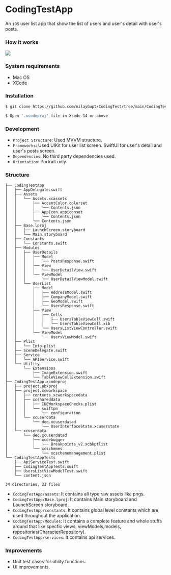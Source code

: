 # CodingTestApp

An `iOS` user list app that show the list of users and user's detail with user's posts.

### How it works

![](https://github.com/nilayGupt/CodingTest/blob/main/CodingTestApp/Assets/Assets.xcassets/gifs/appDemo.dataset/appDemo.gif)

### System requirements

- Mac OS
- XCode

### Installation

```sh
$ git clone https://github.com/nilayGupt/CodingTest/tree/main/CodingTestApp

$ Open '.xcodeproj' file in Xcode 14 or above

```
### Development

- `Project Structure`: Used MVVM structure.
- `Frameworks`: Used UIKit for user list screen. SwiftUI for user's detail and user's posts screen.
- `Dependencies`: No third party dependencies used.
- `Orientation`: Portrait only.

### Structure

```
├── CodingTestApp
│   ├── AppDelegate.swift
│   ├── Assets
│   │   └── Assets.xcassets
│   │       ├── AccentColor.colorset
│   │       │   └── Contents.json
│   │       ├── AppIcon.appiconset
│   │       │   └── Contents.json
│   │       └── Contents.json
│   ├── Base.lproj
│   │   ├── LaunchScreen.storyboard
│   │   └── Main.storyboard
│   ├── Constants
│   │   └── Constants.swift
│   ├── Modules
│   │   ├── UserDetails
│   │   │   ├── Model
│   │   │   │   └── PostsResponse.swift
│   │   │   ├── View
│   │   │   │   └── UserDetailView.swift
│   │   │   └── ViewModel
│   │   │       └── UserDetailViewModel.swift
│   │   └── UserList
│   │       ├── Model
│   │       │   ├── AddressModel.swift
│   │       │   ├── CompanyModel.swift
│   │       │   ├── GeoModel.swift
│   │       │   └── UsersResponse.swift
│   │       ├── View
│   │       │   ├── Cells
│   │       │   │   ├── UsersTableViewCell.swift
│   │       │   │   └── UsersTableViewCell.xib
│   │       │   └── UsersListViewController.swift
│   │       └── ViewModel
│   │           └── UsersViewModel.swift
│   ├── Plist
│   │   └── Info.plist
│   ├── SceneDelegate.swift
│   ├── Service
│   │   └── APIService.swift
│   └── Utility
│       └── Extensions
│           ├── ImageExtension.swift
│           └── TableViewCellExtension.swift
├── CodingTestApp.xcodeproj
│   ├── project.pbxproj
│   ├── project.xcworkspace
│   │   ├── contents.xcworkspacedata
│   │   ├── xcshareddata
│   │   │   ├── IDEWorkspaceChecks.plist
│   │   │   └── swiftpm
│   │   │       └── configuration
│   │   └── xcuserdata
│   │       └── deq.xcuserdatad
│   │           └── UserInterfaceState.xcuserstate
│   └── xcuserdata
│       └── deq.xcuserdatad
│           ├── xcdebugger
│           │   └── Breakpoints_v2.xcbkptlist
│           └── xcschemes
│               └── xcschememanagement.plist
└── CodingTestAppTests
    ├── ApiServiceTest.swift
    ├── CodingTestAppTests.swift
    ├── UsersListViewModelTest.swift
    └── content.json

34 directories, 33 files

```

- `CodingTestApp/assets`: It contains all type raw assets like pngs.
- `CodingTestApp/Base.lproj`: It contains Main storyboard and LaunchScreen storyboard.
- `CodingTestApp/constants`: It contains global level constants which are used throughout the application.
- `CodingTestApp/Modules`: It contains a complete feature and whole stuffs around that like specfic views, viewModels,models, repositories(CharacterRepository).
- `CodingTestApp/services`: It contains api services.

### Improvements

- Unit test cases for utility functions.
- UI improvements.
